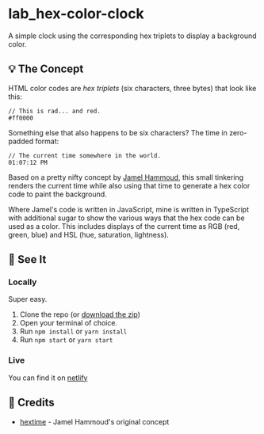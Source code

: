 # lab_hex-color-clock

A simple clock using the corresponding hex triplets to display a background color.

## 💡 The Concept

HTML color codes are *hex triplets* (six characters, three bytes) that look like this:

```
// This is rad... and red.
#ff0000
```

Something else that also happens to be six characters? The time in zero-padded format:

```
// The current time somewhere in the world.
01:07:12 PM
```

Based on a pretty nifty concept by [Jamel Hammoud](https://github.com/JamelHammoud/hextime), this small tinkering renders the current time while also using that time to generate a hex color code to paint the background.

Where Jamel's code is written in JavaScript, mine is written in TypeScript with additional sugar to show the various ways that the hex code can be used as a color. This includes displays of the current time as RGB (red, green, blue) and HSL (hue, saturation, lightness).

## 🚀 See It

### Locally

Super easy.

1. Clone the repo (or [download the zip](https://github.com/robhimslf/lab_hex-color-clock/archive/refs/heads/main.zip))
2. Open your terminal of choice.
3. Run `npm install` or `yarn install`
4. Run `npm start` or `yarn start`

### Live

You can find it on [netlify](https://infallible-mahavira-4b9840.netlify.app/)

## 💖 Credits

- [hextime](https://github.com/JamelHammoud/hextime) - Jamel Hammoud's original concept